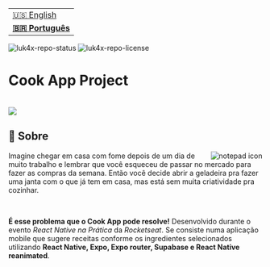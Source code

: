 <table align="right">
  <tr>
    <td>
      <a href="readme-en.md">🇺🇸 English</a>
    </td>
  </tr>
  <tr>
    <td>
      <b><a href="README.md">🇧🇷 Português</a></b>
    </td>
  </tr>
</table>

![luk4x-repo-status](https://img.shields.io/badge/Status-Finished-lightgrey?style=for-the-badge&logo=headspace&logoColor=green&color=lightgrey)
![luk4x-repo-license](https://img.shields.io/github/license/Luk4x/cook-app?style=for-the-badge&logo=unlicense&logoColor=lightgrey)
# Cook App Project

<br>

<img align="center" src="https://github.com/Luk4x/apple-store/assets/86276393/79ba8579-cde4-4e44-a8f6-d3586b581106" />

## 📝 Sobre

<img align="right" src="https://user-images.githubusercontent.com/86276393/212980660-edc0babb-f014-439f-b823-4a4e9ece7d45.png" alt="notepad icon" />

Imagine chegar em casa com fome depois de um dia de muito trabalho e lembrar que você esqueceu de passar no mercado para fazer as compras da semana. Então você decide abrir a geladeira pra fazer uma janta com o que já tem em casa, mas está sem muita criatividade pra cozinhar.

<br />

**É esse problema que o Cook App pode resolve!** Desenvolvido durante o evento _React Native na Prática_ da _Rocketseat_. Se consiste numa aplicação mobile que sugere receitas conforme os ingredientes selecionados utilizando **React Native, Expo, Expo router, Supabase e React Native reanimated**.